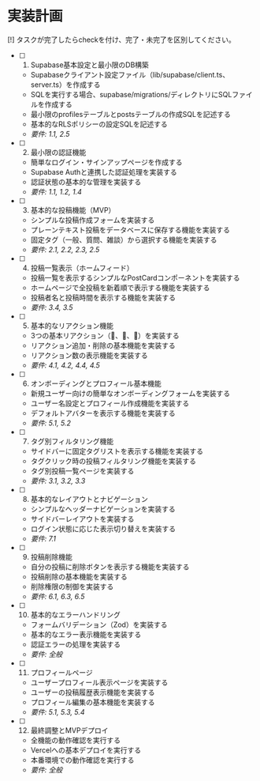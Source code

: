 # 実装計画

[!] タスクが完了したらcheckを付け、完了・未完了を区別してください。

- [ ] 1. Supabase基本設定と最小限のDB構築
  - Supabaseクライアント設定ファイル（lib/supabase/client.ts、server.ts）を作成する
  - SQLを実行する場合、supabase/migrations/ディレクトリにSQLファイルを作成する
  - 最小限のprofilesテーブルとpostsテーブルの作成SQLを記述する
  - 基本的なRLSポリシーの設定SQLを記述する
  - _要件: 1.1, 2.5_

- [ ] 2. 最小限の認証機能
  - 簡単なログイン・サインアップページを作成する
  - Supabase Authと連携した認証処理を実装する
  - 認証状態の基本的な管理を実装する
  - _要件: 1.1, 1.2, 1.4_

- [ ] 3. 基本的な投稿機能（MVP）
  - シンプルな投稿作成フォームを実装する
  - プレーンテキスト投稿をデータベースに保存する機能を実装する
  - 固定タグ（一般、質問、雑談）から選択する機能を実装する
  - _要件: 2.1, 2.2, 2.3, 2.5_

- [ ] 4. 投稿一覧表示（ホームフィード）
  - 投稿一覧を表示するシンプルなPostCardコンポーネントを実装する
  - ホームページで全投稿を新着順で表示する機能を実装する
  - 投稿者名と投稿時間を表示する機能を実装する
  - _要件: 3.4, 3.5_

- [ ] 5. 基本的なリアクション機能
  - 3つの基本リアクション（👏、💖、🤣）を実装する
  - リアクション追加・削除の基本機能を実装する
  - リアクション数の表示機能を実装する
  - _要件: 4.1, 4.2, 4.4, 4.5_

- [ ] 6. オンボーディングとプロフィール基本機能
  - 新規ユーザー向けの簡単なオンボーディングフォームを実装する
  - ユーザー名設定とプロフィール作成機能を実装する
  - デフォルトアバターを表示する機能を実装する
  - _要件: 5.1, 5.2_

- [ ] 7. タグ別フィルタリング機能
  - サイドバーに固定タグリストを表示する機能を実装する
  - タグクリック時の投稿フィルタリング機能を実装する
  - タグ別投稿一覧ページを実装する
  - _要件: 3.1, 3.2, 3.3_

- [ ] 8. 基本的なレイアウトとナビゲーション
  - シンプルなヘッダーナビゲーションを実装する
  - サイドバーレイアウトを実装する
  - ログイン状態に応じた表示切り替えを実装する
  - _要件: 7.1_

- [ ] 9. 投稿削除機能
  - 自分の投稿に削除ボタンを表示する機能を実装する
  - 投稿削除の基本機能を実装する
  - 削除権限の制御を実装する
  - _要件: 6.1, 6.3, 6.5_

- [ ] 10. 基本的なエラーハンドリング
  - フォームバリデーション（Zod）を実装する
  - 基本的なエラー表示機能を実装する
  - 認証エラーの処理を実装する
  - _要件: 全般_

- [ ] 11. プロフィールページ
  - ユーザープロフィール表示ページを実装する
  - ユーザーの投稿履歴表示機能を実装する
  - プロフィール編集の基本機能を実装する
  - _要件: 5.1, 5.3, 5.4_

- [ ] 12. 最終調整とMVPデプロイ
  - 全機能の動作確認を実行する
  - Vercelへの基本デプロイを実行する
  - 本番環境での動作確認を実行する
  - _要件: 全般_